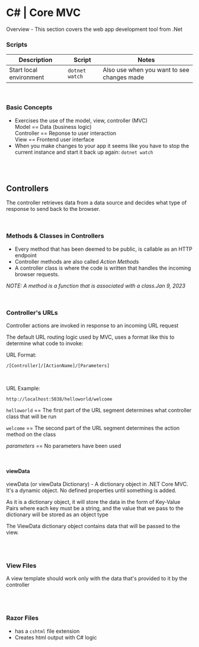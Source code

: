 # C# | Core MVC

Overview - This section covers the web app development tool from .Net

### Scripts

| Description             | Script         | Notes                                      |
| ----------------------- | -------------- | ------------------------------------------ |
| Start local environment | `dotnet watch` | Also use when you want to see changes made |

<br>

### Basic Concepts

- Exercises the use of the model, view, controller (MVC)  
  Model == Data (business logic)  
  Controller == Reponse to user interaction  
  View == Frontend user interface
- When you make changes to your app it seems like you have to stop the current instance and start it back up again: `dotnet watch`

<br><br>


## Controllers

The controller retrieves data from a data source and decides what type of response to send back to the browser.     

<br>

### Methods & Classes in Controllers

- Every method that has been deemed to be public, is callable as an HTTP endpoint
- Controller methods are also called *Action Methods*
- A controller class is where the code is written that handles the incoming browser requests.

*NOTE:  A method is a function that is associated with a class.Jan 9, 2023*

<br>

### Controller's URLs

Controller actions are invoked in response to an incoming URL request

The default URL routing logic used by MVC, uses a format like this to determine what code to invoke:

URL Format:

```
/[Controller]/[ActionName]/[Parameters]
```

<br>

URL Example:

```
http://localhost:5038/helloworld/welcome
```

`helloworld` == The first part of the URL segment determines what controller class that will be run

`welcome` == The second part of the URL segment determines the action method on the class

_parameters_ == No parameters have been used

<br>

#### viewData 

viewData (or viewData Dictionary) - A dictionary object in .NET Core MVC. It's a dynamic object. No defined properties until something is added.

 As it is a dictionary object, it will store the data in the form of Key-Value Pairs where each key must be a string, and the value that we pass to the dictionary will be stored as an object type  

 The ViewData dictionary object contains data that will be passed to the view.



<br><br>

### View Files

A view template should work only with the data that's provided to it by the controller


<br><br>

### Razor Files
- has a `cshtml` file extension
- Creates html output with C# logic